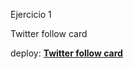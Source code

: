 Ejercicio 1

Twitter follow card

deploy: [**Twitter follow card**](https://nacho-react-01.surge.sh)